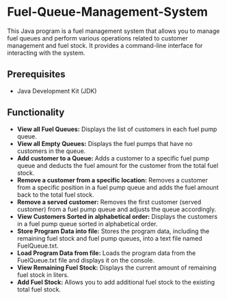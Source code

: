 # Fuel-Queue-Management-System

This Java program is a fuel management system that allows you to manage fuel queues and perform various operations related to customer management and fuel stock. It provides a command-line interface for interacting with the system.


## Prerequisites
- Java Development Kit (JDK)
  

## Functionality
- **View all Fuel Queues:** Displays the list of customers in each fuel pump queue.
- **View all Empty Queues:** Displays the fuel pumps that have no customers in the queue.
- **Add customer to a Queue:** Adds a customer to a specific fuel pump queue and deducts the fuel amount for the customer from the total fuel stock.
- **Remove a customer from a specific location:** Removes a customer from a specific position in a fuel pump queue and adds the fuel amount back to the total fuel stock.
- **Remove a served customer:** Removes the first customer (served customer) from a fuel pump queue and adjusts the queue accordingly.
- **View Customers Sorted in alphabetical order:** Displays the customers in a fuel pump queue sorted in alphabetical order.
- **Store Program Data into file:** Stores the program data, including the remaining fuel stock and fuel pump queues, into a text file named FuelQueue.txt.
- **Load Program Data from file:** Loads the program data from the FuelQueue.txt file and displays it on the console.
- **View Remaining Fuel Stock:** Displays the current amount of remaining fuel stock in liters.
- **Add Fuel Stock:** Allows you to add additional fuel stock to the existing total fuel stock.
